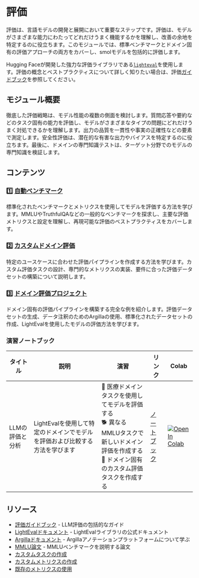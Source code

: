 # 評価

評価は、言語モデルの開発と展開において重要なステップです。評価は、モデルがさまざまな能力にわたってどれだけうまく機能するかを理解し、改善の余地を特定するのに役立ちます。このモジュールでは、標準ベンチマークとドメイン固有の評価アプローチの両方をカバーし、smolモデルを包括的に評価します。

Hugging Faceが開発した強力な評価ライブラリである[`lighteval`](https://github.com/huggingface/lighteval)を使用します。評価の概念とベストプラクティスについて詳しく知りたい場合は、評価[ガイドブック](https://github.com/huggingface/evaluation-guidebook)を参照してください。

## モジュール概要

徹底した評価戦略は、モデル性能の複数の側面を検討します。質問応答や要約などのタスク固有の能力を評価し、モデルがさまざまなタイプの問題にどれだけうまく対処できるかを理解します。出力の品質を一貫性や事実の正確性などの要素で測定します。安全性評価は、潜在的な有害な出力やバイアスを特定するのに役立ちます。最後に、ドメインの専門知識テストは、ターゲット分野でのモデルの専門知識を検証します。

## コンテンツ

### 1️⃣ [自動ベンチマーク](./automatic_benchmarks.md)

標準化されたベンチマークとメトリクスを使用してモデルを評価する方法を学びます。MMLUやTruthfulQAなどの一般的なベンチマークを探求し、主要な評価メトリクスと設定を理解し、再現可能な評価のベストプラクティスをカバーします。

### 2️⃣ [カスタムドメイン評価](./custom_evaluation.md)

特定のユースケースに合わせた評価パイプラインを作成する方法を学びます。カスタム評価タスクの設計、専門的なメトリクスの実装、要件に合った評価データセットの構築について説明します。

### 3️⃣ [ドメイン評価プロジェクト](./project/README.md)

ドメイン固有の評価パイプラインを構築する完全な例を紹介します。評価データセットの生成、データ注釈のためのArgillaの使用、標準化されたデータセットの作成、LightEvalを使用したモデルの評価方法を学びます。

### 演習ノートブック

| タイトル | 説明 | 演習 | リンク | Colab |
|-------|-------------|----------|------|-------|
| LLMの評価と分析 | LightEvalを使用して特定のドメインでモデルを評価および比較する方法を学びます | 🐢 医療ドメインタスクを使用してモデルを評価する <br> 🐕 異なるMMLUタスクで新しいドメイン評価を作成する <br> 🦁 ドメイン固有のカスタム評価タスクを作成する | [ノートブック](../../../notebooks/ja/4_evaluation/lighteval_evaluate_and_analyse_your_LLM.ipynb) | <a target="_blank" href="https://colab.research.google.com/github/huggingface/smol-course/blob/main/notebooks/ja/4_evaluation/lighteval_evaluate_and_analyse_your_LLM.ipynb"><img src="https://colab.research.google.com/assets/colab-badge.svg" alt="Open In Colab"/></a> |

## リソース

- [評価ガイドブック](https://github.com/huggingface/evaluation-guidebook) - LLM評価の包括的なガイド
- [LightEvalドキュメント](https://github.com/huggingface/lighteval) - LightEvalライブラリの公式ドキュメント
- [Argillaドキュメント](https://docs.argilla.io) - Argillaアノテーションプラットフォームについて学ぶ
- [MMLU論文](https://arxiv.org/abs/2009.03300) - MMLUベンチマークを説明する論文
- [カスタムタスクの作成](https://github.com/huggingface/lighteval/wiki/Adding-a-Custom-Task)
- [カスタムメトリクスの作成](https://github.com/huggingface/lighteval/wiki/Adding-a-New-Metric)
- [既存のメトリクスの使用](https://github.com/huggingface/lighteval/wiki/Metric-List)
